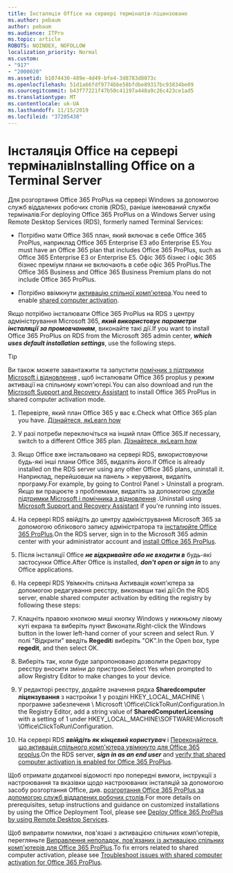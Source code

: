 ```yaml
---
title: Інсталяція Office на сервері терміналів-ліцензовано
ms.author: pebaum
author: pebaum
ms.audience: ITPro
ms.topic: article
ROBOTS: NOINDEX, NOFOLLOW
localization_priority: Normal
ms.custom:
- "917"
- "2000020"
ms.assetid: b1074430-489e-4d49-bfe4-3d8783d8073c
ms.openlocfilehash: 51d1a66fdf9774bbe58bfdbe89317bc93834be09
ms.sourcegitcommit: b43f77221f47b50c41197a448a9c26c423ce1ad5
ms.translationtype: MT
ms.contentlocale: uk-UA
ms.lasthandoff: 11/15/2019
ms.locfileid: "37205430"
---
```

# <a name="installing-office-on-a-terminal-server"></a><span data-ttu-id="d2192-102">Інсталяція Office на сервері терміналів</span><span class="sxs-lookup"><span data-stu-id="d2192-102">Installing Office on a Terminal Server</span></span>

<span data-ttu-id="d2192-103">Для розгортання Office 365 ProPlus на сервері Windows за допомогою служб віддалених робочих столів (RDS), раніше іменований служби терміналів:</span><span class="sxs-lookup"><span data-stu-id="d2192-103">For deploying Office 365 ProPlus on a Windows Server using Remote Desktop Services (RDS), formerly named Terminal Services:</span></span>
  
- <span data-ttu-id="d2192-104">Потрібно мати Office 365 план, який включає в себе Office 365 ProPlus, наприклад Office 365 Enterprise E3 або Enterprise E5.</span><span class="sxs-lookup"><span data-stu-id="d2192-104">You must have an Office 365 plan that includes Office 365 ProPlus, such as Office 365 Enterprise E3 or Enterprise E5.</span></span> <span data-ttu-id="d2192-105">Офіс 365 бізнес і офіс 365 бізнес преміум плани не включають в себе офіс 365 ProPlus.</span><span class="sxs-lookup"><span data-stu-id="d2192-105">The Office 365 Business and Office 365 Business Premium plans do not include Office 365 ProPlus.</span></span>

- <span data-ttu-id="d2192-106">Потрібно ввімкнути [активацію спільної комп'ютера](https://docs.microsoft.com/DeployOffice/overview-of-shared-computer-activation-for-office-365-proplus).</span><span class="sxs-lookup"><span data-stu-id="d2192-106">You need to enable [shared computer activation](https://docs.microsoft.com/DeployOffice/overview-of-shared-computer-activation-for-office-365-proplus).</span></span>

<span data-ttu-id="d2192-107">Якщо потрібно інсталювати Office 365 ProPlus на RDS з центру адміністрування Microsoft 365, ***який використовує параметри інсталяції за промовчанням***, виконайте такі дії.</span><span class="sxs-lookup"><span data-stu-id="d2192-107">If you want to install Office 365 ProPlus on RDS from the Microsoft 365 admin center, ***which uses default installation settings***, use the following steps.</span></span>

> [!TIP]
> <span data-ttu-id="d2192-108">Ви також можете завантажити та запустити [помічник з підтримки Microsoft і відновлення](https://aka.ms/SaRA_OfficeSCA_M365Portal) , щоб інсталювати Office 365 proplus у режим активації на спільному комп'ютері.</span><span class="sxs-lookup"><span data-stu-id="d2192-108">You can also download and run the [Microsoft Support and Recovery Assistant](https://aka.ms/SaRA_OfficeSCA_M365Portal) to install Office 365 ProPlus in shared computer activation mode.</span></span>
  
1. <span data-ttu-id="d2192-109">Перевірте, який план Office 365 у вас є.</span><span class="sxs-lookup"><span data-stu-id="d2192-109">Check what Office 365 plan you have.</span></span> [<span data-ttu-id="d2192-110">Дізнайтеся, як</span><span class="sxs-lookup"><span data-stu-id="d2192-110">Learn how</span></span>](https://docs.microsoft.com/office365/admin/admin-overview/what-subscription-do-i-have)

2. <span data-ttu-id="d2192-111">У разі потреби переключіться на інший план Office 365.</span><span class="sxs-lookup"><span data-stu-id="d2192-111">If necessary, switch to a different Office 365 plan.</span></span> [<span data-ttu-id="d2192-112">Дізнайтеся, як</span><span class="sxs-lookup"><span data-stu-id="d2192-112">Learn how</span></span>](https://docs.microsoft.com/office365/admin/subscriptions-and-billing/switch-to-a-different-plan)

3. <span data-ttu-id="d2192-113">Якщо Office вже інстальовано на сервері RDS, використовуючи будь-які інші плани Office 365, видаліть його.</span><span class="sxs-lookup"><span data-stu-id="d2192-113">If Office is already installed on the RDS server using any other Office 365 plans, uninstall it.</span></span> <span data-ttu-id="d2192-114">Наприклад, перейшовши на панель \> керування, видаліть програму.</span><span class="sxs-lookup"><span data-stu-id="d2192-114">For example, by going to Control Panel \> Uninstall a program.</span></span> <span data-ttu-id="d2192-115">Якщо ви працюєте з проблемами, видаліть за допомогою [служби підтримки Microsoft і помічника з відновлення](https://aka.ms/SARA-OfficeUninstall-Alchemy) .</span><span class="sxs-lookup"><span data-stu-id="d2192-115">Uninstall using [Microsoft Support and Recovery Assistant](https://aka.ms/SARA-OfficeUninstall-Alchemy) if you're running into issues.</span></span>

4. <span data-ttu-id="d2192-116">На сервері RDS ввійдіть до центру адміністрування Microsoft 365 за допомогою облікового запису адміністратора та [інсталюйте Office 365 ProPlus](https://portal.office.com/OLS/MySoftware.aspx).</span><span class="sxs-lookup"><span data-stu-id="d2192-116">On the RDS server, sign in to the Microsoft 365 admin center with your administrator account and [install Office 365 ProPlus](https://portal.office.com/OLS/MySoftware.aspx).</span></span>

5. <span data-ttu-id="d2192-117">Після інсталяції Office ***не відкривайте або не входити в*** будь-які застосунки Office.</span><span class="sxs-lookup"><span data-stu-id="d2192-117">After Office is installed, ***don't open or sign in*** to any Office applications.</span></span>

6. <span data-ttu-id="d2192-118">На сервері RDS Увімкніть спільна Активація комп'ютера за допомогою редагування реєстру, виконавши такі дії:</span><span class="sxs-lookup"><span data-stu-id="d2192-118">On the RDS server, enable shared computer activation by editing the registry by following these steps:</span></span>

1. <span data-ttu-id="d2192-119">Клацніть правою кнопкою миші кнопку Windows у нижньому лівому куті екрана та виберіть пункт Виконати.</span><span class="sxs-lookup"><span data-stu-id="d2192-119">Right-click the Windows button in the lower left-hand corner of your screen and select Run.</span></span> <span data-ttu-id="d2192-120">У полі "Відкрити" введіть **Regedit**і виберіть "OK".</span><span class="sxs-lookup"><span data-stu-id="d2192-120">In the Open box, type **regedit**, and then select OK.</span></span>

2. <span data-ttu-id="d2192-121">Виберіть так, коли буде запропоновано дозволити редактору реєстру вносити зміни до пристрою.</span><span class="sxs-lookup"><span data-stu-id="d2192-121">Select Yes when prompted to allow Registry Editor to make changes to your device.</span></span>

3. <span data-ttu-id="d2192-122">У редакторі реєстру, додайте значення рядка **Sharedcomputer ліцензування** з настройки 1 у розділі HKEY_LOCAL_MACHINE \ програмне забезпеченя \ Microsoft \Office\ClickToRun\Configuration.</span><span class="sxs-lookup"><span data-stu-id="d2192-122">In the Registry Editor, add a string value of **SharedComputerLicensing** with a setting of 1 under HKEY_LOCAL_MACHINE\SOFTWARE\Microsoft \Office\ClickToRun\Configuration.</span></span>

7. <span data-ttu-id="d2192-123">На сервері RDS ***ввійдіть як кінцевий користувач*** і [Переконайтеся, що активація спільного комп'ютера увімкнуто для Office 365 proplus](https://docs.microsoft.com/DeployOffice/troubleshoot-issues-with-shared-computer-activation-for-office-365-proplus#verify-that-activation-for-office-365-proplus-succeeded).</span><span class="sxs-lookup"><span data-stu-id="d2192-123">On the RDS server, ***sign in as an end user*** and [verify that shared computer activation is enabled for Office 365 ProPlus](https://docs.microsoft.com/DeployOffice/troubleshoot-issues-with-shared-computer-activation-for-office-365-proplus#verify-that-activation-for-office-365-proplus-succeeded).</span></span>

<span data-ttu-id="d2192-124">Щоб отримати додаткові відомості про попередні вимоги, інструкції з настроювання та вказівки щодо настроюваних інсталяцій за допомогою засобу розгортання Office, див. [розгортання Office 365 ProPlus за допомогою служб віддалених робочих столів](https://docs.microsoft.com/DeployOffice/deploy-office-365-proplus-by-using-remote-desktop-services).</span><span class="sxs-lookup"><span data-stu-id="d2192-124">For more details on prerequisites, setup instructions and guidance on customized installations by using the Office Deployment Tool, please see [Deploy Office 365 ProPlus by using Remote Desktop Services](https://docs.microsoft.com/DeployOffice/deploy-office-365-proplus-by-using-remote-desktop-services).</span></span>
  
<span data-ttu-id="d2192-125">Щоб виправити помилки, пов'язані з активацією спільних комп'ютерів, перегляньте [Виправлення неполадок, пов'язаних із активацією спільних комп'ютерів для Office 365 ProPlus](https://docs.microsoft.com/DeployOffice/troubleshoot-issues-with-shared-computer-activation-for-office-365-proplus).</span><span class="sxs-lookup"><span data-stu-id="d2192-125">To fix errors related to shared computer activation, please see [Troubleshoot issues with shared computer activation for Office 365 ProPlus](https://docs.microsoft.com/DeployOffice/troubleshoot-issues-with-shared-computer-activation-for-office-365-proplus).</span></span>
  
